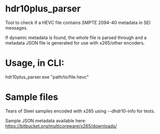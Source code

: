 # hdr10plus_parser
Tool to check if a HEVC file contains SMPTE 2094-40 metadata in SEI 
messages.

If dynamic metadata is found, the whole file is parsed through and a 
metadata JSON file is generated for use with x265/other encoders.

# Usage, in CLI:

hdr10plus_parser.exe "path/to/file.hevc"

# Sample files
Tears of Steel samples encoded with x265 using --dhdr10-info for tests.

Sample JSON metadata available here: https://bitbucket.org/multicoreware/x265/downloads/
